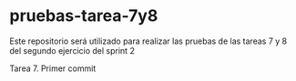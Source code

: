# pruebas-tarea-7y8
Este repositorio será utilizado para realizar las pruebas de las tareas 7 y 8 del segundo ejercicio del sprint 2

Tarea 7. Primer commit
